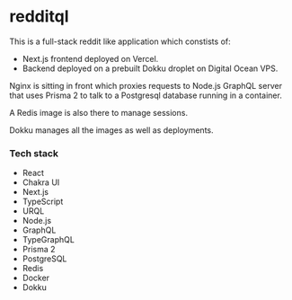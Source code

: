 # redditql

This is a full-stack reddit like application which constists of:
- Next.js frontend deployed on Vercel.
- Backend deployed on a prebuilt Dokku droplet on Digital Ocean VPS. 

Nginx is sitting in front which proxies requests to Node.js GraphQL server that uses Prisma 2 to talk to a Postgresql database running in a container.

A Redis image is also there to manage sessions.

Dokku manages all the images as well as deployments.


### Tech stack

- React
- Chakra UI
- Next.js
- TypeScript
- URQL
- Node.js
- GraphQL
- TypeGraphQL
- Prisma 2
- PostgreSQL
- Redis
- Docker
- Dokku
